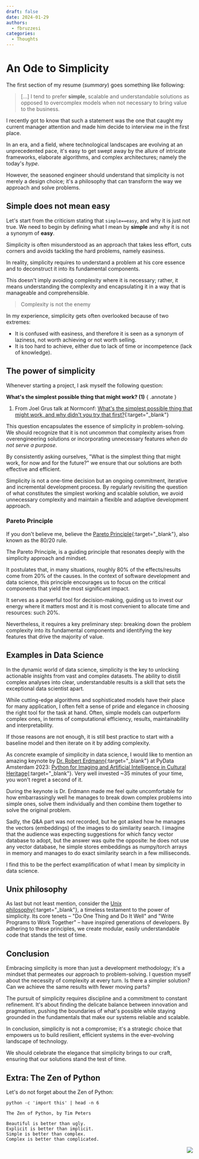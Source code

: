```yaml
---
draft: false
date: 2024-01-29
authors:
  - fbruzzesi
categories:
  - Thoughts
---
```


# An Ode to Simplicity

<!-- more -->

The first section of my resume (_summary_) goes something like following:

> [...] I tend to prefer **simple**, scalable and understandable solutions as opposed to overcomplex models when not necessary to bring value to the business.

I recently got to know that such a statement was the one that caught my current manager attention and made him decide to interview me in the first place.

In an era, and a field, where technological landscapes are evolving at an unprecedented pace, it's easy to get swept away by the allure of intricate frameworks, elaborate algorithms, and complex architectures; namely the today's _hype_.

However, the seasoned engineer should understand that simplicity is not merely a design choice; it's a philosophy that can transform the way we approach and solve problems.

## Simple does not mean easy

Let's start from the criticism stating that `simple==easy`, and why it is just not true. We need to begin by defining what I mean by **simple** and why it is not a synonym of **easy**.

Simplicity is often misunderstood as an approach that takes less effort, cuts corners and avoids tackling the hard problems, namely easiness.

In reality, simplicity requires to understand a problem at his core essence and to deconstruct it into its fundamental components.

This doesn't imply avoiding complexity where it is necessary; rather, it means understanding the complexity and encapsulating it in a way that is manageable and comprehensible.

> Complexity is not the enemy

In my experience, simplicity gets often overlooked because of two extremes:

- It is confused with easiness, and therefore it is seen as a synonym of laziness, not worth achieving or not worth selling.
- It is too hard to achieve, either due to lack of time or incompetence (lack of knowledge).

## The power of simplicity

Whenever starting a project, I ask myself the following question:

**What's the simplest possible thing that might work? (1)**
{ .annotate }

1. From Joel Grus talk at Normconf: [What's the simplest possible thing that might work, and why didn't you try that first?][joel-grus-normconf]{:target="_blank"}

This question encapsulates the essence of simplicity in problem-solving. We should recognize that it is not uncommon that complexity arises from overengineering solutions or incorporating unnecessary features _when do not serve a purpose_.

By consistently asking ourselves, "What is the simplest thing that might work, for now and for the future?" we ensure that our solutions are both effective and efficient.

Simplicity is not a one-time decision but an ongoing commitment, iterative and incremental development process. By regularly revisiting the question of what constitutes the simplest working and scalable solution, we avoid unnecessary complexity and maintain a flexible and adaptive development approach.

### Pareto Principle

If you don't believe me, believe the [Pareto Principle][pareto-wiki]{:target="_blank"}, also known as the 80/20 rule.

The Pareto Principle, is a guiding principle that resonates deeply with the simplicity approach and mindset.

It postulates that, in many situations, roughly 80% of the effects/results come from 20% of the causes. In the context of software development and data science, this principle encourages us to focus on the critical components that yield the most significant impact.

It serves as a powerful tool for decision-making, guiding us to invest our energy where it matters most and it is most convenient to allocate time and resources: such 20%.

Nevertheless, it requires a key preliminary step: breaking down the problem complexity into its fundamental components and identifying the key features that drive the majority of value.

## Examples in Data Science

In the dynamic world of data science, simplicity is the key to unlocking actionable insights from vast and complex datasets. The ability to distill complex analyses into clear, understandable results is a skill that sets the exceptional data scientist apart.

While cutting-edge algorithms and sophisticated models have their place for many application, I often felt a sense of pride and elegance in choosing the right tool for the task at hand. Often, simple models can outperform complex ones, in terms of computational efficiency, results, maintainability and interpretability.

If those reasons are not enough, it is still best practice to start with a baseline model and then iterate on it by adding complexity.

As concrete example of simplicity in data science, I would like to mention an amazing keynote by [Dr. Robert Erdmann][robert-erdmann-twitter]{:target="_blank"} at PyData Amsterdam 2023: [Python for Imaging and Artificial Intelligence in Cultural Heritage][robert-erdmann-keynote]{:target="_blank"}. Very well invested ~35 minutes of your time, you won't regret a second of it.

During the keynote is Dr. Erdmann made me feel quite uncomfortable for how embarrassingly well he manages to break down complex problems into simple ones, solve them individually and then combine them together to solve the original problem.

Sadly, the Q&A part was not recorded, but he got asked how he manages the vectors (embeddings) of the images to do similarity search. I imagine that the audience was expecting suggestions for which fancy vector database to adopt, but the answer was quite the opposite: he does not use any vector database, he simple stores embeddings as numpy/torch arrays in memory and manages to do exact similarity search in a few milliseconds.

I find this to be the perfect examplification of what I mean by simplicity in data science.

## Unix philosophy

As last but not least mention, consider the [Unix philosophy][unix-wiki]{:target="_blank"}, a timeless testament to the power of simplicity. Its core tenets – "Do One Thing and Do It Well" and "Write Programs to Work Together" – have inspired generations of developers. By adhering to these principles, we create modular, easily understandable code that stands the test of time.

## Conclusion

Embracing simplicity is more than just a development methodology; it's a mindset that permeates our approach to problem-solving. I question myself about the necessity of complexity at every turn. Is there a simpler solution? Can we achieve the same results with fewer moving parts?

The pursuit of simplicity requires discipline and a commitment to constant refinement. It's about finding the delicate balance between innovation and pragmatism, pushing the boundaries of what's possible while staying grounded in the fundamentals that make our systems reliable and scalable.

In conclusion, simplicity is not a compromise; it's a strategic choice that empowers us to build resilient, efficient systems in the ever-evolving landscape of technology.

We should celebrate the elegance that simplicity brings to our craft, ensuring that our solutions stand the test of time.

## Extra: The Zen of Python

Let's do not forget about the Zen of Python:

```terminal
python -c 'import this' | head -n 6
```

```terminal hl_lines="5"
The Zen of Python, by Tim Peters

Beautiful is better than ugly.
Explicit is better than implicit.
Simple is better than complex.
Complex is better than complicated.
```

[joel-grus-normconf]: https://www.youtube.com/watch?v=MW9oVxjJHEw
[pareto-wiki]: https://en.wikipedia.org/wiki/Pareto_principle
[unix-wiki]: https://en.wikipedia.org/wiki/Unix_philosophy
[robert-erdmann-twitter]: https://twitter.com/erdmann?lang=en
[robert-erdmann-keynote]: https://www.youtube.com/watch?v=kMfl5SzfkVc&list=PLGVZCDnMOq0pADyz2VboxPFIdrsozlENg&index=8&ab_channel=PyData

<img src="../../../../../images/written-by-human.svg" align="right">
